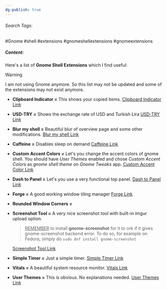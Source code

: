 ```yaml
---
dg-publish: true
---
```

###### Search Tags:
#Gnome #shell #extensions #gnomeshellextensions #gnomeextensions

##### Content:
Here's a list of **Gnome Shell Extensions** which I find useful:

> [!warning]
> I am not using Gnome anymore. So this list may not be updated and some of the extensions may not exist anymore.

- **Clipboard Indicator =** This shows your copied items.
	[Clipboard Indicator Link](https://extensions.gnome.org/extension/779/clipboard-indicator/)
- **USD-TRY =** Shows the exchange rate of USD and Turkish Lira
	[USD-TRY Link](https://extensions.gnome.org/extension/6192/usd-try/)
- **Blur my shell =** Beautiful blur of overview page and some other modifications.
	[Blur my shell Link](https://extensions.gnome.org/extension/3193/blur-my-shell/)
- **Caffeine =** Disables sleep on demand
	[Caffeine Link](https://extensions.gnome.org/extension/517/caffeine/)
- **Custom Accent Colors =** Let's you change the accent colors of gnome shell. You should have *User Themes* enabled and chose *Custom Accent Colors* as *gnome shell theme* on *Gnome Tweaks* app.
	[Custom Accent Color Link](https://extensions.gnome.org/extension/5547/custom-accent-colors/)
- **Dash to Panel =** Let's you use a very functional top panel.
	[Dash to Panel Link](https://extensions.gnome.org/extension/1160/dash-to-panel/)
- **Forge =** A good working window tiling manager
	[Forge Link](https://extensions.gnome.org/extension/4481/forge/)
- **Rounded Window Corners =**
- **Screenshot Tool =** A very nice screenshot tool with built-in imgur upload option. 
	> <u>REMEMBER</u> to install **gnome-screenshot** for it to ork if it gives gnome-screenshot backend error. To do so, for example on Fedora, simply do `sudo dnf install gnome-screenshot`

	[Screenshot Tool Link](https://extensions.gnome.org/extension/1112/screenshot-tool/)
- **Simple Timer =** Just a simple timer.
	[Simple Timer Link](https://extensions.gnome.org/extension/5115/simple-timer/)
- **Vitals =** A beautiful system resource monitor.
	[Vitals Link](https://extensions.gnome.org/extension/1460/vitals/)
- **User Themes =** This is obvious. No explanations needed.
	[User Themes Link](https://extensions.gnome.org/extension/19/user-themes/)


